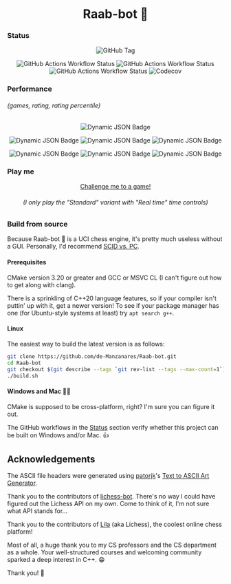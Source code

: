 <div align="center">

# Raab-bot :rabbit:

</div>

### Status

<div align="center">

![GitHub Tag](https://img.shields.io/github/v/tag/de-Manzanares/Raab-bot?style=for-the-badge&label=latest&color=290b5e)

![GitHub Actions Workflow Status](https://img.shields.io/github/actions/workflow/status/de-Manzanares/Raab-bot/.github%2Fworkflows%2Fcmake-macos-latest.yml?logo=github&label=macos)
![GitHub Actions Workflow Status](https://img.shields.io/github/actions/workflow/status/de-Manzanares/Raab-bot/.github%2Fworkflows%2Fcmake-ubuntu-latest.yml?logo=github&label=ubuntu)
![GitHub Actions Workflow Status](https://img.shields.io/github/actions/workflow/status/de-Manzanares/Raab-bot/.github%2Fworkflows%2Fcmake-windows-latest.yml?logo=github&label=windows)
![Codecov](https://img.shields.io/codecov/c/github/de-Manzanares/Raab-bot)

</div>

### Performance

###### (games, rating, rating percentile)

<div align="center">

![Dynamic JSON Badge](https://img.shields.io/badge/dynamic/json?url=https%3A%2F%2Flichess.org%2Fapi%2Fuser%2FRaab-bot&query=%24.count.rated&logo=lichess&label=games&style=for-the-badge)

![Dynamic JSON Badge](https://img.shields.io/badge/dynamic/json?url=https%3A%2F%2Flichess.org%2Fapi%2Fuser%2FRaab-bot&query=perfs.bullet.rating&logo=lichess&label=bullet)
![Dynamic JSON Badge](https://img.shields.io/badge/dynamic/json?url=https%3A%2F%2Flichess.org%2Fapi%2Fuser%2FRaab-bot&query=perfs.blitz.rating&logo=lichess&label=blitz)
![Dynamic JSON Badge](https://img.shields.io/badge/dynamic/json?url=https%3A%2F%2Flichess.org%2Fapi%2Fuser%2FRaab-bot&query=perfs.rapid.rating&logo=lichess&label=rapid)

![Dynamic JSON Badge](https://img.shields.io/badge/dynamic/json?url=https%3A%2F%2Flichess.org%2Fapi%2Fuser%2FRaab-bot%2Fperf%2Fbullet&query=%24.percentile&suffix=%25&logo=lichess&label=bullet)
![Dynamic JSON Badge](https://img.shields.io/badge/dynamic/json?url=https%3A%2F%2Flichess.org%2Fapi%2Fuser%2FRaab-bot%2Fperf%2Fblitz&query=%24.percentile&suffix=%25&logo=lichess&label=blitz)
![Dynamic JSON Badge](https://img.shields.io/badge/dynamic/json?url=https%3A%2F%2Flichess.org%2Fapi%2Fuser%2FRaab-bot%2Fperf%2Frapid&query=%24.percentile&suffix=%25&logo=lichess&label=rapid)

</div>

### Play me

<div align="center">

[Challenge me to a game!](https://lichess.org/?user=Raab-bot#friend)

###### (I only play the "Standard" variant with "Real time" time controls)

</div>

### Build from source

Because Raab-bot 🐰 is a UCI chess engine, it's pretty much useless without a
GUI.
Personally, I'd recommend [SCID vs. PC](https://scidvspc.sourceforge.net/).

#### Prerequisites

CMake version 3.20 or greater and GCC or MSVC CL
(I can't figure out how to get along with clang).

There is a sprinkling of C++20 language features, so if your compiler isn't
puttin' up with it, get a newer version!
To see if your package manager has one (for Ubuntu-style systems at least)
try ```apt search g++```.

#### Linux

The easiest way to build the latest version is as follows:

```bash
git clone https://github.com/de-Manzanares/Raab-bot.git
cd Raab-bot
git checkout $(git describe --tags `git rev-list --tags --max-count=1`)
./build.sh
```

#### Windows and Mac 🤷‍♂️

CMake is supposed to be cross-platform, right? I'm sure you can figure it out.

The GitHub workflows in the [Status](#Status) section verify whether this
project can be built on Windows and/or Mac.
👍

## Acknowledgements

The ASCII file headers were generated using
[patorjk](https://github.com/patorjk)'s
[Text to ASCII Art Generator](https://patorjk.com/software/taag/#p=display&f=Graffiti&t=Type%20Something%20).

Thank you to the contributors
of [lichess-bot](https://github.com/lichess-bot-devs/lichess-bot).
There's no way I could have figured out the Lichess API on my own.
Come to think of it, I'm not sure what API stands for...

Thank you to the contributors of [Lila](https://github.com/lichess-org/lila)
(aka Lichess),
the coolest online chess platform!

Most of all, a huge thank you to my CS professors and the CS department as a
whole.
Your well-structured courses and welcoming community sparked a deep
interest in C++.
😁

Thank you! 🙏
